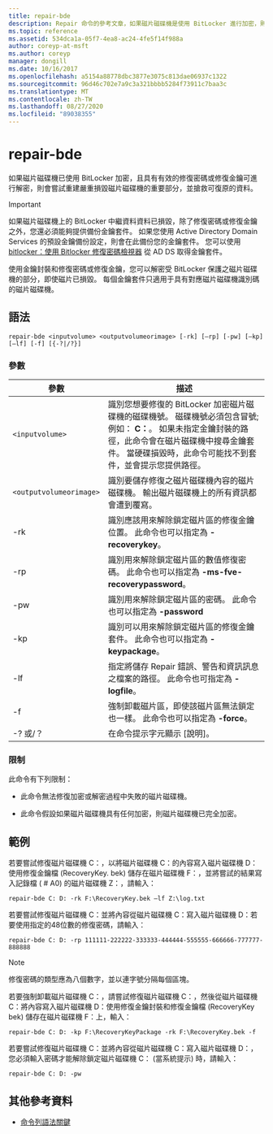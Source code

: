 ```yaml
---
title: repair-bde
description: Repair 命令的參考文章，如果磁片磁碟機是使用 BitLocker 進行加密，則可以嘗試重建嚴重損毀磁片磁碟機的重要部分，並搶救可復原的資料。
ms.topic: reference
ms.assetid: 534dca1a-05f7-4ea8-ac24-4fe5f14f988a
author: coreyp-at-msft
ms.author: coreyp
manager: dongill
ms.date: 10/16/2017
ms.openlocfilehash: a5154a88778dbc3877e3075c813dae06937c1322
ms.sourcegitcommit: 96d46c702e7a9c3a321bbbb5284f73911c7baa3c
ms.translationtype: MT
ms.contentlocale: zh-TW
ms.lasthandoff: 08/27/2020
ms.locfileid: "89038355"
---
```

# <a name="repair-bde"></a>repair-bde

如果磁片磁碟機已使用 BitLocker 加密，且具有有效的修復密碼或修復金鑰可進行解密，則會嘗試重建嚴重損毀磁片磁碟機的重要部分，並搶救可復原的資料。

> [!IMPORTANT]
> 如果磁片磁碟機上的 BitLocker 中繼資料資料已損毀，除了修復密碼或修復金鑰之外，您還必須能夠提供備份金鑰套件。 如果您使用 Active Directory Domain Services 的預設金鑰備份設定，則會在此備份您的金鑰套件。 您可以使用 [bitlocker：使用 Bitlocker 修復密碼檢視器](https://docs.microsoft.com/windows/security/information-protection/bitlocker/bitlocker-use-bitlocker-recovery-password-viewer) 從 AD DS 取得金鑰套件。
>
> 使用金鑰封裝和修復密碼或修復金鑰，您可以解密受 BitLocker 保護之磁片磁碟機的部分，即使磁片已損毀。 每個金鑰套件只適用于具有對應磁片磁碟機識別碼的磁片磁碟機。

## <a name="syntax"></a>語法

```
repair-bde <inputvolume> <outputvolumeorimage> [-rk] [–rp] [-pw] [–kp] [–lf] [-f] [{-?|/?}]
```

### <a name="parameters"></a>參數

| 參數 | 描述 |
|--|--|
| `<inputvolume>` | 識別您想要修復的 BitLocker 加密磁片磁碟機的磁碟機號。 磁碟機號必須包含冒號;例如： **C：**。 如果未指定金鑰封裝的路徑，此命令會在磁片磁碟機中搜尋金鑰套件。 當硬碟損毀時，此命令可能找不到套件，並會提示您提供路徑。 |
| `<outputvolumeorimage>` | 識別要儲存修復之磁片磁碟機內容的磁片磁碟機。 輸出磁片磁碟機上的所有資訊都會遭到覆寫。 |
| -rk | 識別應該用來解除鎖定磁片區的修復金鑰位置。 此命令也可以指定為 **-recoverykey**。 |
| -rp | 識別用來解除鎖定磁片區的數值修復密碼。 此命令也可以指定為 **-ms-fve-recoverypassword**。 |
| -pw | 識別用來解除鎖定磁片區的密碼。 此命令也可以指定為 **-password** |
| -kp | 識別可以用來解除鎖定磁片區的修復金鑰套件。 此命令也可以指定為 **-keypackage**。 |
| -lf | 指定將儲存 Repair 錯誤、警告和資訊訊息之檔案的路徑。 此命令也可指定為 **-logfile**。 |
| -f | 強制卸載磁片區，即使該磁片區無法鎖定也一樣。 此命令也可以指定為 **-force**。 |
| -? 或/？ | 在命令提示字元顯示 [說明]。 |

### <a name="limitations"></a>限制

此命令有下列限制：

- 此命令無法修復加密或解密過程中失敗的磁片磁碟機。

- 此命令假設如果磁片磁碟機具有任何加密，則磁片磁碟機已完全加密。

## <a name="examples"></a>範例

若要嘗試修復磁片磁碟機 C：，以將磁片磁碟機 C：的內容寫入磁片磁碟機 D：使用修復金鑰檔 (RecoveryKey. bek) 儲存在磁片磁碟機 F：，並將嘗試的結果寫入記錄檔 ( # A0) 的磁片磁碟機 Z：，請輸入：

```
repair-bde C: D: -rk F:\RecoveryKey.bek –lf Z:\log.txt
```

若要嘗試修復磁片磁碟機 C：並將內容從磁片磁碟機 C：寫入磁片磁碟機 D：若要使用指定的48位數的修復密碼，請輸入：

```
repair-bde C: D: -rp 111111-222222-333333-444444-555555-666666-777777-888888
```

>[!NOTE]
> 修復密碼的類型應為八個數字，並以連字號分隔每個區塊。

若要強制卸載磁片磁碟機 C：，請嘗試修復磁片磁碟機 C：，然後從磁片磁碟機 C：將內容寫入磁片磁碟機 D：使用修復金鑰封裝和修復金鑰檔 (RecoveryKey bek) 儲存在磁片磁碟機 F：上，輸入：

```
repair-bde C: D: -kp F:\RecoveryKeyPackage -rk F:\RecoveryKey.bek -f
```

若要嘗試修復磁片磁碟機 C：並將內容從磁片磁碟機 C：寫入磁片磁碟機 D：，您必須輸入密碼才能解除鎖定磁片磁碟機 C： (當系統提示) 時，請輸入：

```
repair-bde C: D: -pw
```

## <a name="additional-references"></a>其他參考資料

- [命令列語法關鍵](command-line-syntax-key.md)
